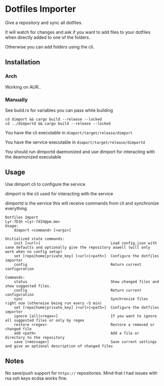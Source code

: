 # Dotfiles Importer

Give a repository and sync all dotfiles.

It will watch for changes and ask if you want to add files to your dotfiles when directly added to one of the folders.

Otherwise you can add folders using the cli.

## Installation

### Arch

Working on AUR..

### Manually

See build.rs for variables you can pass while building

```
cd dimport && cargo build --release --locked
cd ../dimportd && cargo build --release --locked
```

You have the cli executable in `dimport/target/release/dimport`

You have the service executable in `dimport/target/release/dimportd`

You should run dimportd daemonized and use dimport for interacting with the deamonized executable

## Usage

Use dimport cli to configure the service

dimport is the cli used for interacting with the service

dimportd is the service this will receive commands from cli and synchronize everything

```
Dotfiles Import
Lyr-7D1h <lyr-7d1h@pm.me>
Usage:
    dimport <command> [<args>]

Unitialized state commands:
    init [<url>]                                Load config.json with sane defaults and optionally give the repository aswell (will only work when no config setup)
    set [repo|home|private_key] [<url>|<path>]  Configure the dotfiles importer
    config                                      Return current configuration

Commands:
    status                                      Show changed files and show suggested files.
    config                                      Return current configuration
    sync                                        Synchronize files right now (otherwise being run every ~5 min)
    set [repo|home|private_key] [<url>|<path>]  Configure the dotfiles importer
    ignore [all|<regex>]                        If you want to ignore all suggested files or only by regex
    restore <regex>                             Restore a removed or changed file
    add <path>                                  Add a file or directory to the repository
    save [<message>]                            Save current settings and give an optional description of changed files
```

## Notes

No save/push support for `https://` repositories.
Mind that I had issues with rsa ssh keys ecdsa works fine.
